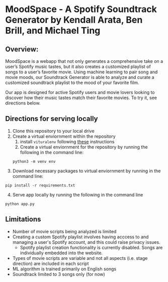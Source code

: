 # MoodSpace - A Spotify Soundtrack Generator by Kendall Arata, Ben Brill, and Michael Ting

## Overview:

MoodSpace is a webapp that not only generates a comprehensive take on a user’s Spotify music tastes, but it also creates a customized playlist of songs to a user’s favorite movie. Using machine learning to pair song and movie moods, our Soundtrack Generator is able to analyze and curate a customized soundtrack playlist to the mood of your favorite film. 

Our app is designed for active Spotify users and movie lovers looking to discover how their music tastes match their favorite movies. To try it, see directions below.

## Directions for serving locally

1. Clone this repository to your local drive
2. Create a virtual enviornment within the repository
    1. install `vituralenv` following [these](https://packaging.python.org/guides/installing-using-pip-and-virtual-environments/) instructions
    2. Create a virtual enviornment for the repository by running the following in the command line:
    ```
    python3 -m venv env
    ```
3. Download necessary packages to virtual enviornment by running in the command line:
```
pip install -r requirements.txt
```
4. Serve app locally by running the following in the command line
```
python app.py
```

## Limitations
- Number of movie scripts being analyzed is limited
- Creating a custom Spotify playlist involves having acccess to and managing a user's Spotify account, and this could raise privacy issues.
    - Spotify playlist creation functionality is currently disabled. Songs are individually embedded into the website.
- Types of movie scripts are variable and not all aspects (i.e. stage direction) are included in each script
- ML algorithm is trained primarily on English songs
- Soundtrack limited to 3 songs only (for now)
